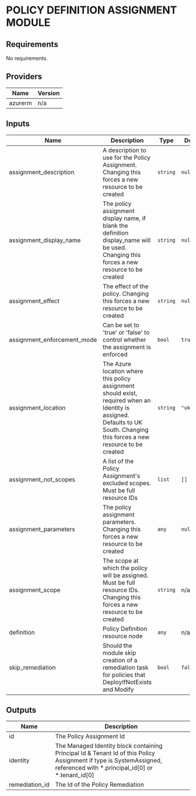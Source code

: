 # POLICY DEFINITION ASSIGNMENT MODULE

## Requirements

No requirements.

## Providers

| Name | Version |
|------|---------|
| azurerm | n/a |

## Inputs

| Name | Description | Type | Default | Required |
|------|-------------|------|---------|:--------:|
| assignment\_description | A description to use for the Policy Assignment. Changing this forces a new resource to be created | `string` | `null` | no |
| assignment\_display\_name | The policy assignment display name, if blank the definition display\_name will be used. Changing this forces a new resource to be created | `string` | `null` | no |
| assignment\_effect | The effect of the policy. Changing this forces a new resource to be created | `string` | `null` | no |
| assignment\_enforcement\_mode | Can be set to 'true' or 'false' to control whether the assignment is enforced | `bool` | `true` | no |
| assignment\_location | The Azure location where this policy assignment should exist, required when an Identity is assigned. Defaults to UK South. Changing this forces a new resource to be created | `string` | `"uksouth"` | no |
| assignment\_not\_scopes | A list of the Policy Assignment's excluded scopes. Must be full resource IDs | `list` | `[]` | no |
| assignment\_parameters | The policy assignment parameters. Changing this forces a new resource to be created | `any` | `null` | no |
| assignment\_scope | The scope at which the policy will be assigned. Must be full resource IDs. Changing this forces a new resource to be created | `string` | n/a | yes |
| definition | Policy Definition resource node | `any` | n/a | yes |
| skip\_remediation | Should the module skip creation of a remediation task for policies that DeployIfNotExists and Modify | `bool` | `false` | no |

## Outputs

| Name | Description |
|------|-------------|
| id | The Policy Assignment Id |
| identity | The Managed Identity block containing Principal Id & Tenant Id of this Policy Assignment if type is SystemAssigned, referenced with \*.principal\_id[0] or \*.tenant\_id[0] |
| remediation\_id | The Id of the Policy Remediation |

